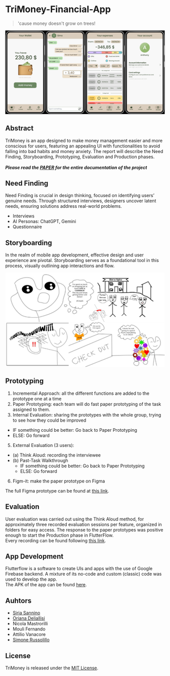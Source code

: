 # TriMoney-Financial-App

> 'cause money doesn't grow on trees!

![](./README_images/image_intro.jpg)

## Abstract

TriMoney is an app designed to make money management easier and more conscious for users, featuring an appealing UI with functionalities to avoid falling into bad habits and money anxiety. The report will describe the Need Finding, Storyboarding, Prototyping, Evaluation and Production phases.
<br />
<br />
***Please read the [PAPER](./PAPER.pdf) for the entire documentation of the project***

## Need Finding

Need Finding is crucial in design thinking, focused on identifying users’ genuine needs. Through structured interviews, designers uncover latent needs, ensuring solutions address real-world problems.

- Interviews
- AI Personas: ChatGPT, Gemini
- Questionnaire

## Storyboarding

In the realm of mobile app development, effective design and user experience are pivotal. Storyboarding serves as a foundational tool in this process, visually outlining app interactions and flow.

![](./README_images/storyboards_collage.png)

## Prototyping

1. Incremental Approach: all the different functions are added to the prototype one at a time
2. Paper Prototyping: each team will do fast paper prototyping of the task assigned to them.
3. Internal Evaluation: sharing the prototypes with the whole group, trying to see how they could be
improved
  * IF something could be better: Go back to Paper Prototyping
  * ELSE: Go forward
5. External Evaluation (3 users):
  * (a) Think Aloud: recording the interviewee
  * (b) Past-Task Walkthrough
    * IF something could be better: Go back to Paper Prototyping
    * ELSE: Go forward
6. Figm-it: make the paper prototype on Figma

The full Figma prototype can be found at [this link](https://drive.google.com/drive/folders/1bfrFxzuzANDSYAnbGFRpThcnNnhTL0z1?usp=sharing).

## Evaluation

User evaluation was carried out using the Think Aloud method, for approximately three recorded evaluation sessions per feature, organized in folders for easy access.
The response to the paper prototypes was positive enough to start the Production phase in FlutterFlow.  
Every recording can be found following [this link](https://drive.google.com/drive/folders/1bfrFxzuzANDSYAnbGFRpThcnNnhTL0z1?usp=sharing).

## App Development

Flutterflow is a software to create UIs and apps with the use of Google Firebase backend. A mixture of its no-code and custom (classic) code was used to develop the app.  
The APK of the app can be found [here](../trimoney.apk).

## Auhtors

- [Siria Sannino](https://github.com/u-siri-ous)
- [Oriana Deliallisi](https://github.com/orianani311)
- Nicola Mastrorilli
- Mouli Fernando
- Attilio Vanacore
- [Simone Russolillo](https://github.com/simolillo)

## License

TriMoney is released under the [MIT License](../LICENSE).
